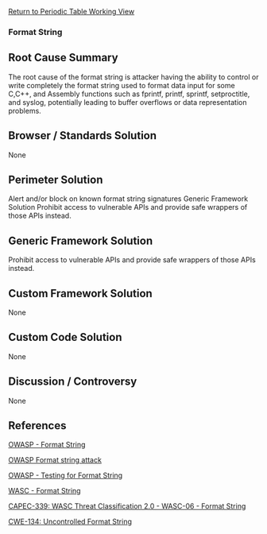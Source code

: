 [Return to Periodic Table Working
View](OWASP_Periodic_Table_of_Vulnerabilities#Periodic_Table_of_Vulnerabilities "wikilink")

### Format String

## Root Cause Summary

The root cause of the format string is attacker having the ability to
control or write completely the format string used to format data input
for some C,C++, and Assembly functions such as fprintf, printf, sprintf,
setproctitle, and syslog, potentially leading to buffer overflows or
data representation problems.

## Browser / Standards Solution

None

## Perimeter Solution

Alert and/or block on known format string signatures Generic Framework
Solution Prohibit access to vulnerable APIs and provide safe wrappers of
those APIs instead.

## Generic Framework Solution

Prohibit access to vulnerable APIs and provide safe wrappers of those
APIs instead.

## Custom Framework Solution

None

## Custom Code Solution

None

## Discussion / Controversy

None

## References

[OWASP - Format String](https://www.owasp.org/index.php/Format_String)

[OWASP Format string
attack](http://www.owasp.com/index.php?title=Format_string_attack&setlang=es)

[OWASP - Testing for Format
String](http://owasp.com/index.php?title=Testing_for_Format_String&setlang=es)

[WASC - Format
String](http://projects.webappsec.org/w/page/13246926/Format%20String)

[CAPEC-339: WASC Threat Classification 2.0 - WASC-06 - Format
String](http://capec.mitre.org/data/definitions/339.html)

[CWE-134: Uncontrolled Format
String](http://cwe.mitre.org/data/definitions/134.html)